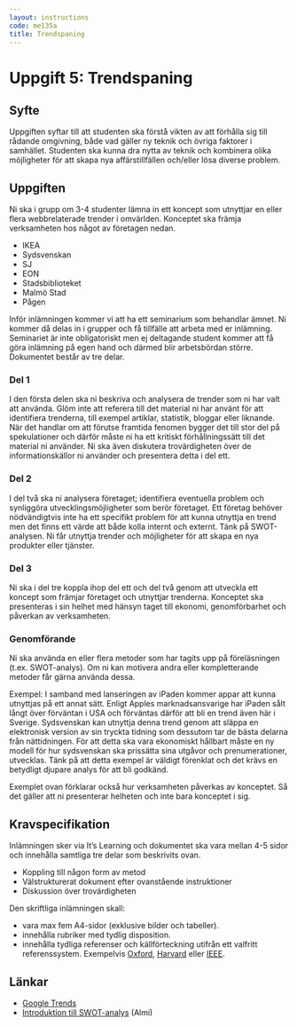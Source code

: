 ```yaml
---
layout: instructions
code: me135a
title: Trendspaning
---
```


# Uppgift 5: Trendspaning

## Syfte

Uppgiften syftar till att studenten ska förstå vikten av att förhålla sig till rådande omgivning, både vad gäller ny teknik och övriga faktorer i samhället. Studenten ska kunna dra nytta av teknik och kombinera olika möjligheter för att skapa nya affärstillfällen och/eller lösa diverse problem.

## Uppgiften

Ni ska i grupp om 3-4 studenter lämna in ett koncept som utnyttjar en eller flera webbrelaterade trender i omvärlden. Konceptet ska främja verksamheten hos något av företagen nedan.

* IKEA
* Sydsvenskan
* SJ
* EON
* Stadsbiblioteket
* Malmö Stad
* Pågen

Inför inlämningen kommer vi att ha ett seminarium som behandlar ämnet. Ni kommer då delas in i grupper och få tillfälle att arbeta med er inlämning. Seminariet är inte obligatoriskt men ej deltagande student kommer att få göra inlämning på egen hand och därmed blir arbetsbördan större. Dokumentet består av tre delar.

### Del 1

I den första delen ska ni beskriva och analysera de trender som ni har valt att använda. Glöm inte att referera till det material ni har använt för att identifiera trenderna, till exempel artiklar, statistik, bloggar eller liknande. När det handlar om att förutse framtida fenomen bygger det till stor del på spekulationer och därför måste ni ha ett kritiskt förhållningssätt till det material ni använder. Ni ska även diskutera trovärdigheten över de informationskällor ni använder och presentera detta i del ett.

### Del 2

I del två ska ni analysera företaget; identifiera eventuella problem och synliggöra utvecklingsmöjligheter som berör företaget. Ett företag behöver nödvändigtvis inte ha ett specifikt problem för att kunna utnyttja en trend men det finns ett värde att både kolla internt och externt. Tänk på SWOT-analysen. Ni får utnyttja trender och möjligheter för att skapa en nya produkter eller tjänster.

### Del 3

Ni ska i del tre koppla ihop del ett och del två genom att utveckla ett koncept som främjar företaget och utnyttjar trenderna. Konceptet ska presenteras i sin helhet med hänsyn taget till ekonomi, genomförbarhet och påverkan av verksamheten.

### Genomförande

Ni ska använda en eller flera metoder som har tagits upp på föreläsningen (t.ex. SWOT-analys). Om ni kan motivera andra eller kompletterande metoder får gärna använda dessa.

Exempel: I samband med lanseringen av iPaden kommer appar att kunna utnyttjas på ett annat sätt. Enligt Apples marknadsansvarige har iPaden sålt långt över förväntan i USA och förväntas därför att bli en trend även här i Sverige. Sydsvenskan kan utnyttja denna trend genom att släppa en elektronisk version av sin tryckta tidning som dessutom tar de bästa delarna från nättidningen. För att detta ska vara ekonomiskt hållbart måste en ny modell för hur sydsvenskan ska prissätta sina utgåvor och prenumerationer, utvecklas. Tänk på att detta exempel är väldigt förenklat och det krävs en betydligt djupare analys för att bli godkänd.

Exemplet ovan förklarar också hur verksamheten påverkas av konceptet. Så det gäller att ni presenterar helheten och inte bara konceptet i sig. 

## Kravspecifikation

Inlämningen sker via It’s Learning och dokumentet ska vara mellan 4-5 sidor och innehålla samtliga tre delar som beskrivits ovan.

* Koppling till någon form av metod
* Välstrukturerat dokument efter ovanstående instruktioner
* Diskussion över trovärdigheten

Den skriftliga inlämningen skall:

* vara max fem A4-sidor (exklusive bilder och tabeller).
* innehålla rubriker med tydlig disposition.
* innehålla tydliga referenser och källförteckning utifrån ett valfritt referenssystem. Exempelvis [Oxford][oxford], [Harvard][harvard] eller [IEEE][ieee].

## Länkar

* [Google Trends][google trends]
* [Introduktion till SWOT-analys][swot] (Almi)

[google trends]: http://www.google.com/trends/ "Google Trends"
[swot]: http://www.almi.se/Kunskapsbank/Information-och-fakta/SWOT-analys/ "SWOT analys"
[ieee]: http://www.ieee.org/documents/ieeecitationref.pdf
[oxford]: http://www.ub.umu.se/skriva/skriva-referenser/referenser-oxford
[harvard]: http://www.ub.umu.se/skriva/skriva-referenser/referenser-harvard
